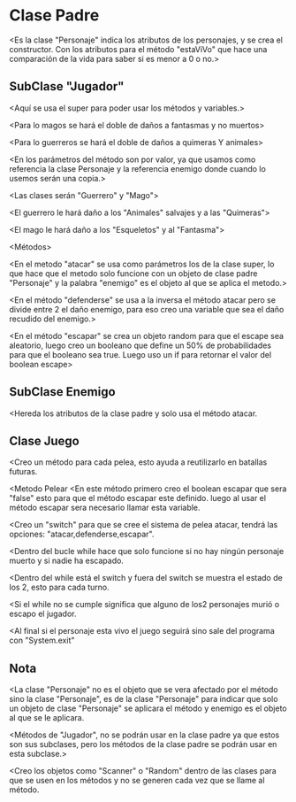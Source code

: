 # Clase Padre

<Es la clase "Personaje" indica los atributos de los personajes, y se crea el constructor. Con los atributos para el método "estaViVo" que hace una comparación de la vida para saber si es menor a 0 o no.>

## SubClase "Jugador"

<Aquí se usa el super para poder usar los métodos y variables.>

<Para lo magos se hará el doble de daños a fantasmas y no muertos>

<Para lo guerreros se hará el doble de daños a quimeras Y animales>

<En los parámetros del método son por valor, ya que usamos como referencia la clase Personaje y la referencia enemigo donde cuando lo usemos serán una copia.>

<Las clases serán "Guerrero" y "Mago">

<El guerrero le hará daño a los "Animales" salvajes y a las "Quimeras">

<El mago le hará daño a los "Esqueletos" y al "Fantasma">

<Métodos>

<En el metodo "atacar" se usa como parámetros los de la clase super, lo que hace que el metodo solo funcione con un objeto de clase padre "Personaje" y la palabra "enemigo" es el objeto al que se aplica el metodo.>

<En el método "defenderse" se usa a la inversa el método atacar pero se divide entre 2 el daño enemigo, para eso creo una variable que sea el daño recudido del enemigo.>

<En el método "escapar" se crea un objeto random para que el escape sea aleatorio, luego creo un booleano que define un 50% de probabilidades para que el booleano sea true. Luego uso un if para retornar el valor del boolean escape>

## SubClase Enemigo

<Hereda los atributos de la clase padre y solo usa el método atacar.

## Clase Juego

<Creo un método para cada pelea, esto ayuda a reutilizarlo en batallas futuras.

<Metodo Pelear
<En este método primero creo el boolean escapar que sera "false" esto para que el método escapar este definido. luego al usar el método escapar sera necesario llamar esta variable.

<Creo un "switch" para que se cree el sistema de pelea atacar, tendrá las opciones: "atacar,defenderse,escapar".

<Dentro del bucle while hace que solo funcione si no hay ningún personaje muerto y si nadie ha escapado.

<Dentro del while está el switch y fuera del switch  se muestra el estado de los 2, esto para cada turno.

<Si el while no se cumple significa que alguno de los2 personajes murió o escapo el jugador.

<Al final si el personaje esta vivo el juego seguirá sino sale del programa con "System.exit"

## Nota

<La clase "Personaje" no es el objeto que se vera afectado por el método sino la clase "Personaje", es de la clase "Personaje" para indicar que solo un objeto de clase "Personaje" se aplicara el método y enemigo es el objeto al que se le aplicara.

<Métodos de "Jugador", no se podrán usar en la clase padre ya que estos son sus subclases, pero los métodos de la clase padre se podrán usar en esta subclase.>

<Creo los objetos como "Scanner" o "Random" dentro de las clases para que se usen en los métodos y no se generen cada vez que se llame al método.
